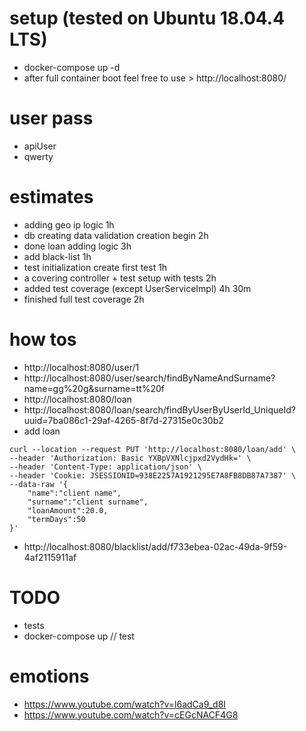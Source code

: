 # setup (tested on Ubuntu 18.04.4 LTS)
* docker-compose up -d
* after full container boot feel free to use > http://localhost:8080/

# user pass
* apiUser
* qwerty

# estimates
* adding geo ip logic 1h
* db creating data validation creation begin 2h
* done loan adding logic 3h
* add black-list 1h
* test initialization create first test 1h
* a covering controller + test setup with tests 2h
* added test coverage (except UserServiceImpl) 4h 30m
* finished full test coverage 2h

# how tos
* http://localhost:8080/user/1
* http://localhost:8080/user/search/findByNameAndSurname?name=gg%20g&surname=tt%20f
* http://localhost:8080/loan
* http://localhost:8080/loan/search/findByUserByUserId_UniqueId?uuid=7ba086c1-29af-4265-8f7d-27315e0c30b2
* add loan
```shell script
curl --location --request PUT 'http://localhost:8080/loan/add' \
--header 'Authorization: Basic YXBpVXNlcjpxd2VydHk=' \
--header 'Content-Type: application/json' \
--header 'Cookie: JSESSIONID=938E2257A1921295E7A8FB8DB87A7387' \
--data-raw '{
    "name":"client name",
    "surname":"client surname",
    "loanAmount":20.0,
    "termDays":50
}'
```
* http://localhost:8080/blacklist/add/f733ebea-02ac-49da-9f59-4af2115911af

# TODO
* tests
* docker-compose up // test

# emotions
* https://www.youtube.com/watch?v=l6adCa9_d8I
* https://www.youtube.com/watch?v=cEGcNACF4G8